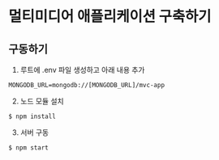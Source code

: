 # 멀티미디어 애플리케이션 구축하기

## 구동하기
1. 루트에 .env 파일 생성하고 아래 내용 추가
````
MONGODB_URL=mongodb://[MONGODB_URL]/mvc-app    
````
2. 노드 모듈 설치
````
$ npm install
````
3. 서버 구동
````
$ npm start
````
